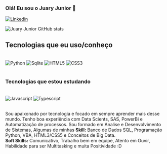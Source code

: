 ### Olá! Eu sou o Juary Junior 👋

[![Linkedin](https://img.shields.io/badge/LinkedIn-0077B5?style=for-the-badge&logo=linkedin&logoColor=white)](https://www.linkedin.com/in/juary-jose-de-o-junior-86b637104/)

![Juary Junior GitHub stats](https://github-readme-stats.vercel.app/api?username=juaryjunior&show_icons=true&theme=dracula)


## Tecnologias que eu uso/conheço

<div style="display: inline_block"><br/>
  <img align="center" alt="Python" src="https://img.shields.io/badge/Python-3776AB?style=for-the-badge&logo=python&logoColor=white"/>
  <img align="center" alt="Sqlite" src="https://img.shields.io/badge/SQLite-07405E?style=for-the-badge&logo=sqlite&logoColor=white"/>
  <img align="center" alt="HTML5" src="https://img.shields.io/badge/HTML5-E34F26?style=for-the-badge&logo=html5&logoColor=white"/>
  <img align="center" alt="CSS3" src="https://img.shields.io/badge/CSS-239120?&style=for-the-badge&logo=css3&logoColor=white"/>
</div><br/>

### Tecnologias que estou estudando

<div style="display: inline_block"><br/>
  <img align="center" alt="Javascript" src="https://img.shields.io/badge/JavaScript-F7DF1E?style=for-the-badge&logo=javascript&logoColor=black"/>
  <img align="center" alt="Typescript" src="https://img.shields.io/badge/TypeScript-007ACC?style=for-the-badge&logo=typescript&logoColor=white"/>
</div><br/>

Sou apaixonado por tecnologia e focado em sempre aprender mais desse mundo. 
Tenho boa experiência com Data Scients, SAS, PowerBi e Automatização de processos. 
Sou formado em Analise e Desenvolvimento de Sistemas, 
Algumas de minhas <strong>Skill:</strong> Banco de Dados SQL, Programação Python, VBA, 
HTML3/CSS5 e Conceitos de Big Data.<br/>
<strong>Soft Skills:</strong> Comunicativo, Trabalho bem em equipe, Atento em Ouvir,
Habilidade para ser Multitasking e muita Positividade :D
